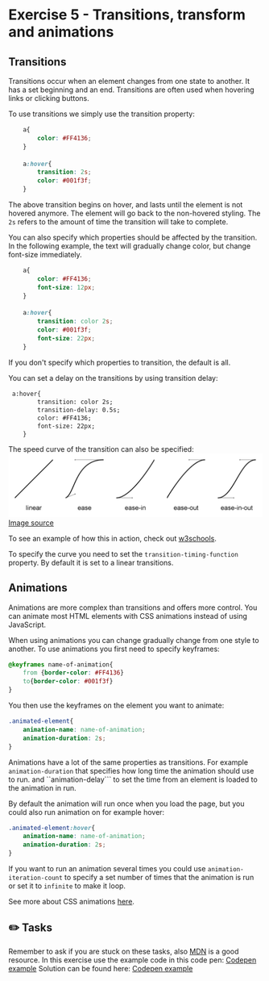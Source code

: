 # Exercise 5 - Transitions, transform and animations

## Transitions
Transitions occur when an element changes from one state to another. It has a set beginning and an end. Transitions are often used when hovering links or clicking buttons. 

To use transitions we simply use the transition property:

```css
    a{
        color: #FF4136;
    }

    a:hover{
        transition: 2s; 
        color: #001f3f;
    }
```

The above transition begins on hover, and lasts until the element is not hovered anymore. The element will go back to the non-hovered styling. The ```2s``` refers to the amount of time the transition will take to complete. 

You can also specify which properties should be affected by the transition. In the following example, the text will gradually change color, but change font-size immediately.

```css
    a{
        color: #FF4136;
        font-size: 12px;
    }

    a:hover{
        transition: color 2s; 
        color: #001f3f;
        font-size: 22px;
    }
```

If you don't specify which properties to transition, the default is all. 

You can set a delay on the transitions by using transition delay: 

```
 a:hover{
        transition: color 2s; 
        transition-delay: 0.5s;
        color: #FF4136;
        font-size: 22px;
    }
```

The speed curve of the transition can also be specified:
![Transition curves](5-1.png)
[Image source](https://developer.tizen.org/community/tip-tech/working-css3-transitions)

To see an example of how this in action, check out [w3schools](https://www.w3schools.com/css/tryit.asp?filename=trycss3_transition_speed). 

To specify the curve you need to set the ```transition-timing-function``` property. By default it is set to a linear transitions. 

## Animations
Animations are more complex than transitions and offers more control. You can animate most HTML elements with CSS animations instead of using JavaScript.

When using animations you can change gradually change from one style to another. To use animations you first need to specify keyframes:

```css
@keyframes name-of-animation{
    from {border-color: #FF4136}
    to{border-color: #001f3f}
}
```

You then use the keyframes on the element you want to animate: 

```css
.animated-element{
    animation-name: name-of-animation;
    animation-duration: 2s;
}
```

Animations have a lot of the same properties as transitions. For example ```animation-duration``` that specifies how long time the animation should use to run. and ``animation-delay``` to set the time from an element is loaded to the animation in run. 

By default the animation will run once when you load the page, but you could also run animation on for example hover: 

```css
.animated-element:hover{
    animation-name: name-of-animation;
    animation-duration: 2s;
}
```

If you want to run an animation several times you could use ```animation-iteration-count``` to specify a set number of times that the animation is run or set it to ```infinite``` to make it loop. 

See more about CSS animations [here](https://developer.mozilla.org/en-US/docs/Web/CSS/CSS_Animations/Using_CSS_animations).

## :pencil2: Tasks
Remember to ask if you are stuck on these tasks, also [MDN](https://developer.mozilla.org/en-US/docs/Web/CSS) is a good resource.
In this exercise use the example code in this code pen: [Codepen example](https://codepen.io/taranger/pen/LaBpGr)
Solution can be found here: [Codepen example](https://codepen.io/taranger/pen/drjYGq)

####
